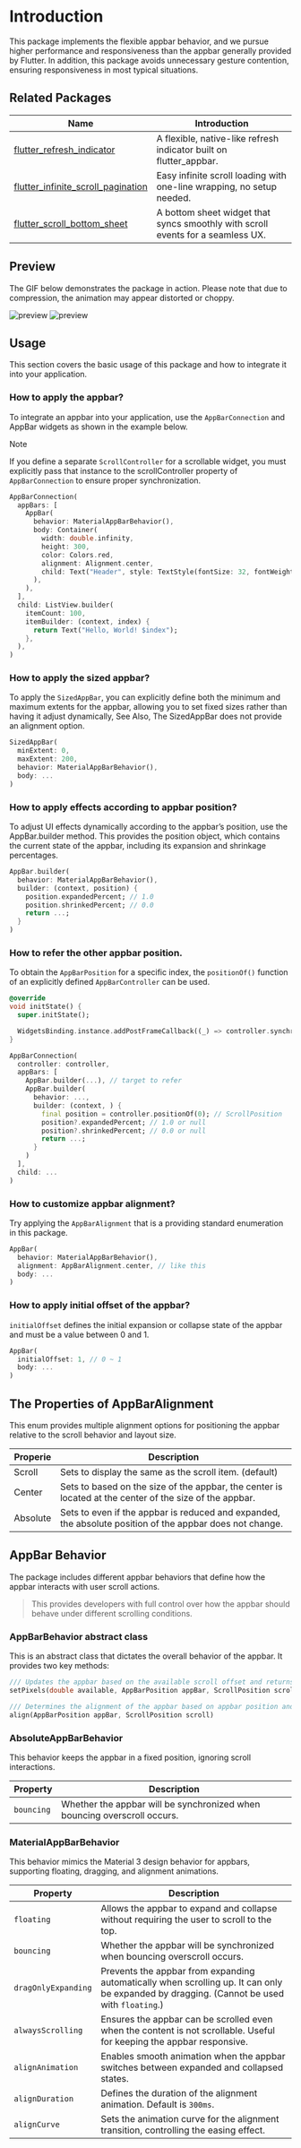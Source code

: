 # Introduction
This package implements the flexible appbar behavior, and we pursue higher performance and responsiveness than the appbar generally provided by Flutter. In addition, this package avoids unnecessary gesture contention, ensuring responsiveness in most typical situations.

## Related Packages
| Name | Introduction |
| ---- | ------------ |
| [flutter_refresh_indicator](https://pub.dev/packages/flutter_refresh_indicator) | A flexible, native-like refresh indicator built on flutter_appbar. |
| [flutter_infinite_scroll_pagination ](https://pub.dev/packages/flutter_infinite_scroll_pagination) | Easy infinite scroll loading with one-line wrapping, no setup needed. |
| [flutter_scroll_bottom_sheet](https://pub.dev/packages/flutter_scroll_bottom_sheet) | A bottom sheet widget that syncs smoothly with scroll events for a seamless UX. |

## Preview
The GIF below demonstrates the package in action. Please note that due to compression, the animation may appear distorted or choppy.

![preview](https://github.com/user-attachments/assets/9b077c66-83c3-4374-b217-f37dbe644d01)
![preview](https://github.com/user-attachments/assets/e8b18258-f764-49e6-8068-4c34b9b6d62b)

## Usage
This section covers the basic usage of this package and how to integrate it into your application.

### How to apply the appbar?
To integrate an appbar into your application, use the `AppBarConnection` and AppBar widgets as shown in the example below.

> [!NOTE]
> If you define a separate `ScrollController` for a scrollable widget, you must explicitly pass that instance to the scrollController property of `AppBarConnection` to ensure proper synchronization.

```dart
AppBarConnection(
  appBars: [
    AppBar(
      behavior: MaterialAppBarBehavior(),
      body: Container(
        width: double.infinity,
        height: 300,
        color: Colors.red,
        alignment: Alignment.center,
        child: Text("Header", style: TextStyle(fontSize: 32, fontWeight: FontWeight.bold)),
      ),
    ),
  ],
  child: ListView.builder(
    itemCount: 100,
    itemBuilder: (context, index) {
      return Text("Hello, World! $index");
    },
  ),
)
```

### How to apply the sized appbar?
To apply the `SizedAppBar`, you can explicitly define both the minimum and maximum extents for the appbar, allowing you to set fixed sizes rather than having it adjust dynamically, See Also, The SizedAppBar does not provide an alignment option.

```dart
SizedAppBar(
  minExtent: 0,
  maxExtent: 200,
  behavior: MaterialAppBarBehavior(),
  body: ...
)
```

### How to apply effects according to appbar position?
To adjust UI effects dynamically according to the appbar’s position, use the AppBar.builder method. This provides the position object, which contains the current state of the appbar, including its expansion and shrinkage percentages.

```dart
AppBar.builder(
  behavior: MaterialAppBarBehavior(),
  builder: (context, position) {
    position.expandedPercent; // 1.0
    position.shrinkedPercent; // 0.0
    return ...;
  }
)
```

### How to refer the other appbar position.
To obtain the `AppBarPosition` for a specific index, the `positionOf()` function of an explicitly defined `AppBarController` can be used.

```dart
@override
void initState() {
  super.initState();

  WidgetsBinding.instance.addPostFrameCallback((_) => controller.synchronizeWith(0, 1));
}

AppBarConnection(
  controller: controller,
  appBars: [
    AppBar.builder(...), // target to refer
    AppBar.builder(
      behavior: ...,
      builder: (context, ) {
        final position = controller.positionOf(0); // ScrollPosition
        position?.expandedPercent; // 1.0 or null
        position?.shrinkedPercent; // 0.0 or null
        return ...;
      }
    )
  ],
  child: ...
)
```

### How to customize appbar alignment?
Try applying the `AppBarAlignment` that is a providing standard enumeration in this package.

```dart
AppBar(
  behavior: MaterialAppBarBehavior(),
  alignment: AppBarAlignment.center, // like this
  body: ...
)
```

### How to apply initial offset of the appbar?
`initialOffset` defines the initial expansion or collapse state of the appbar and must be a value between 0 and 1.

```dart
AppBar(
  initialOffset: 1, // 0 ~ 1
  body: ...
)
```

## The Properties of AppBarAlignment
This enum provides multiple alignment options for positioning the appbar relative to the scroll behavior and layout size.

| Properie | Description
| ------ | ------ |
| Scroll | Sets to display the same as the scroll item. (default)
| Center | Sets to based on the size of the appbar, the center is located at the center of the size of the appbar.
| Absolute | Sets to even if the appbar is reduced and expanded, the absolute position of the appbar does not change.

## AppBar Behavior
The package includes different appbar behaviors that define how the appbar interacts with user scroll actions.

> This provides developers with full control over how the appbar should behave under different scrolling conditions.

### AppBarBehavior abstract class
This is an abstract class that dictates the overall behavior of the appbar. It provides two key methods:

```dart
/// Updates the appbar based on the available scroll offset and returns the remaining value after consumption.
setPixels(double available, AppBarPosition appBar, ScrollPosition scroll)
```

```dart
/// Determines the alignment of the appbar based on appbar position and scroll.
align(AppBarPosition appBar, ScrollPosition scroll)
```

### AbsoluteAppBarBehavior
This behavior keeps the appbar in a fixed position, ignoring scroll interactions.

| Property | Description |
|----------|-------------|
| `bouncing` | Whether the appbar will be synchronized when bouncing overscroll occurs. |

### MaterialAppBarBehavior
This behavior mimics the Material 3 design behavior for appbars, supporting floating, dragging, and alignment animations.

| Property | Description |
|----------|-------------|
| `floating` | Allows the appbar to expand and collapse without requiring the user to scroll to the top. |
| `bouncing` | Whether the appbar will be synchronized when bouncing overscroll occurs. |
| `dragOnlyExpanding` | Prevents the appbar from expanding automatically when scrolling up. It can only be expanded by dragging. (Cannot be used with `floating`.) |
| `alwaysScrolling` | Ensures the appbar can be scrolled even when the content is not scrollable. Useful for keeping the appbar responsive. |
| `alignAnimation` | Enables smooth animation when the appbar switches between expanded and collapsed states. |
| `alignDuration` | Defines the duration of the alignment animation. Default is `300ms`. |
| `alignCurve` | Sets the animation curve for the alignment transition, controlling the easing effect. |
